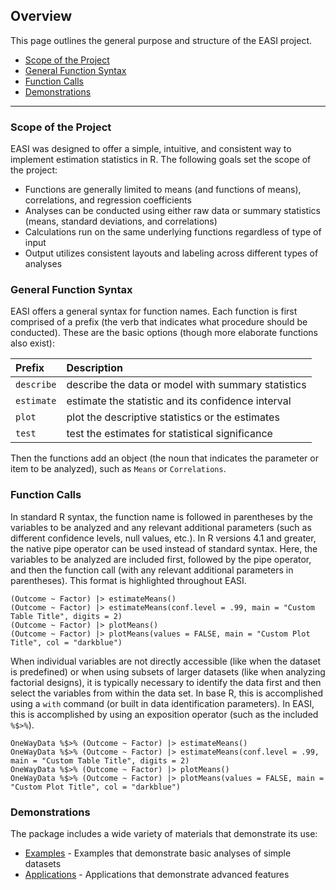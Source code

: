 ## Overview

This page outlines the general purpose and structure of the EASI project.

- [Scope of the Project](#scope-of-the-project)
- [General Function Syntax](#general-function-syntax)
- [Function Calls](#function-calls)
- [Demonstrations](#demonstrations)

---

### Scope of the Project

EASI was designed to offer a simple, intuitive, and consistent way to implement estimation statistics in R. The following goals set the scope of the project:

- Functions are generally limited to means (and functions of means), correlations, and regression coefficients
- Analyses can be conducted using either raw data or summary statistics (means, standard deviations, and correlations)
- Calculations run on the same underlying functions regardless of type of input
- Output utilizes consistent layouts and labeling across different types of analyses

### General Function Syntax

EASI offers a general syntax for function names. Each function is first comprised of a prefix (the verb that indicates what procedure should be conducted). These are the basic options (though more elaborate functions also exist):

Prefix | Description
:-- | :--
`describe` | describe the data or model with summary statistics
`estimate` | estimate the statistic and its confidence interval
`plot` | plot the descriptive statistics or the estimates
`test` | test the estimates for statistical significance

Then the functions add an object (the noun that indicates the parameter or item to be analyzed), such as `Means` or `Correlations`.

### Function Calls

In standard R syntax, the function name is followed in parentheses by the variables to be analyzed and any relevant additional parameters (such as different confidence levels, null values, etc.). In R versions 4.1 and greater, the native pipe operator can be used instead of standard syntax. Here, the variables to be analyzed are included first, followed by the pipe operator, and then the function call (with any relevant additional parameters in parentheses). This format is highlighted throughout EASI.

```
(Outcome ~ Factor) |> estimateMeans()
(Outcome ~ Factor) |> estimateMeans(conf.level = .99, main = "Custom Table Title", digits = 2)
(Outcome ~ Factor) |> plotMeans()
(Outcome ~ Factor) |> plotMeans(values = FALSE, main = "Custom Plot Title", col = "darkblue")
```

When individual variables are not directly accessible (like when the dataset is predefined) or when using subsets of larger datasets (like when analyzing factorial designs), it is typically necessary to identify the data first and then select the variables from within the data set. In base R, this is accomplished using a `with` command (or built in data identification parameters). In EASI, this is accomplished by using an exposition operator (such as the included `%$>%`).

```
OneWayData %$>% (Outcome ~ Factor) |> estimateMeans()
OneWayData %$>% (Outcome ~ Factor) |> estimateMeans(conf.level = .99, main = "Custom Table Title", digits = 2)
OneWayData %$>% (Outcome ~ Factor) |> plotMeans()
OneWayData %$>% (Outcome ~ Factor) |> plotMeans(values = FALSE, main = "Custom Plot Title", col = "darkblue")
```

### Demonstrations

The package includes a wide variety of materials that demonstrate its use:

- [Examples](./examples) - Examples that demonstrate basic analyses of simple datasets
- [Applications](./applications) - Applications that demonstrate advanced features
